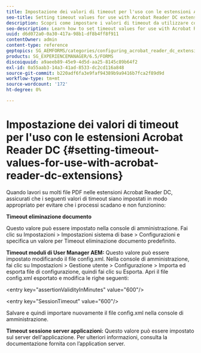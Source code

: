 ```yaml
---
title: Impostazione dei valori di timeout per l'uso con le estensioni Acrobat Reader DC
seo-title: Setting timeout values for use with Acrobat Reader DC extensions
description: Scopri come impostare i valori di timeout da utilizzare con le estensioni Acrobat Reader DC.
seo-description: Learn how to set timeout values for use with Acrobat Reader DC extensions.
uuid: d6d072a0-0a30-417a-98b1-df8b4ff8f911
contentOwner: admin
content-type: reference
geptopics: SG_AEMFORMS/categories/configuring_acrobat_reader_dc_extensions
products: SG_EXPERIENCEMANAGER/6.5/FORMS
discoiquuid: a9aeeb89-45e9-4d5d-aa25-8145c89b64f2
exl-id: 0a55aab3-14a3-41ad-8533-dc2cd116a848
source-git-commit: b220adf6fa3e9faf94389b9a9416b7fca2f89d9d
workflow-type: tm+mt
source-wordcount: '172'
ht-degree: 0%

---
```


# Impostazione dei valori di timeout per l&#39;uso con le estensioni Acrobat Reader DC  {#setting-timeout-values-for-use-with-acrobat-reader-dc-extensions}

Quando lavori su molti file PDF nelle estensioni Acrobat Reader DC, assicurati che i seguenti valori di timeout siano impostati in modo appropriato per evitare che i processi scadano e non funzionino:

**Timeout eliminazione documento**

Questo valore può essere impostato nella console di amministrazione. Fai clic su Impostazioni > Impostazioni sistema di base > Configurazioni e specifica un valore per Timeout eliminazione documento predefinito.

**Timeout moduli di User Manager AEM:** Questo valore può essere impostato modificando il file config.xml. Nella console di amministrazione, fai clic su Impostazioni > Gestione utente > Configurazione > Importa ed esporta file di configurazione, quindi fai clic su Esporta. Apri il file config.xml esportato e modifica le righe seguenti:

&lt;entry key=&quot;assertionValidityInMinutes&quot; value=&quot;600&quot;/>

&lt;entry key=&quot;SessionTimeout&quot; value=&quot;600&quot;/>

Salvare e quindi importare nuovamente il file config.xml nella console di amministrazione.

**Timeout sessione server applicazioni:** Questo valore può essere impostato sul server dell&#39;applicazione. Per ulteriori informazioni, consulta la documentazione fornita con l’application server.
